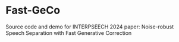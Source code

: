 # Fast-GeCo
Source code and demo for INTERPSEECH 2024 paper: Noise-robust Speech Separation with Fast Generative Correction
